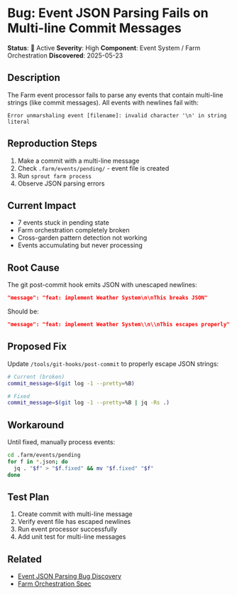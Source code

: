 # Bug: Event JSON Parsing Fails on Multi-line Commit Messages

**Status**: 🔴 Active
**Severity**: High
**Component**: Event System / Farm Orchestration
**Discovered**: 2025-05-23

## Description

The Farm event processor fails to parse any events that contain multi-line strings (like commit messages). All events with newlines fail with:
```
Error unmarshaling event [filename]: invalid character '\n' in string literal
```

## Reproduction Steps

1. Make a commit with a multi-line message
2. Check `.farm/events/pending/` - event file is created
3. Run `sprout farm process`
4. Observe JSON parsing errors

## Current Impact

- 7 events stuck in pending state
- Farm orchestration completely broken
- Cross-garden pattern detection not working
- Events accumulating but never processing

## Root Cause

The git post-commit hook emits JSON with unescaped newlines:
```json
"message": "feat: implement Weather System\n\nThis breaks JSON"
```

Should be:
```json  
"message": "feat: implement Weather System\\n\\nThis escapes properly"
```

## Proposed Fix

Update `/tools/git-hooks/post-commit` to properly escape JSON strings:
```bash
# Current (broken)
commit_message=$(git log -1 --pretty=%B)

# Fixed
commit_message=$(git log -1 --pretty=%B | jq -Rs .)
```

## Workaround

Until fixed, manually process events:
```bash
cd .farm/events/pending
for f in *.json; do
  jq . "$f" > "$f.fixed" && mv "$f.fixed" "$f"
done
```

## Test Plan

1. Create commit with multi-line message
2. Verify event file has escaped newlines
3. Run event processor successfully
4. Add unit test for multi-line messages

## Related

- [Event JSON Parsing Bug Discovery](/docs/discoveries/event-json-parsing-bug.md)
- [Farm Orchestration Spec](/docs/specs/farm-orchestration-layer.md)